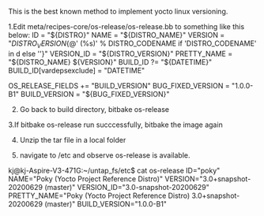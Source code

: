 This is the best known method to implement yocto linux versioning.

1.Edit  meta/recipes-core/os-release/os-release.bb to something like this below:
ID = "${DISTRO}"
NAME = "${DISTRO_NAME}"
VERSION = "${DISTRO_VERSION}${@' (%s)' % DISTRO_CODENAME if 'DISTRO_CODENAME' in d else ''}"
VERSION_ID = "${DISTRO_VERSION}"
PRETTY_NAME = "${DISTRO_NAME} ${VERSION}"
BUILD_ID ?= "${DATETIME}"
BUILD_ID[vardepsexclude] = "DATETIME"

OS_RELEASE_FIELDS += "BUILD_VERSION"
BUG_FIXED_VERSION = "1.0.0-B1"
BUILD_VERSION = "${BUG_FIXED_VERSION}"

2. Go back to build directory, bitbake os-release

3.If bitbake os-release run succcessfully, bitbake the image again 

4. Unzip the tar file in a local folder

5. navigate to /etc and observe os-release is available.

kj@kj-Aspire-V3-471G:~/untap_fs/etc$ cat os-release
ID="poky"
NAME="Poky (Yocto Project Reference Distro)"
VERSION="3.0+snapshot-20200629 (master)"
VERSION_ID="3.0-snapshot-20200629"
PRETTY_NAME="Poky (Yocto Project Reference Distro) 3.0+snapshot-20200629 (master)"
BUILD_VERSION="1.0.0-B1"
